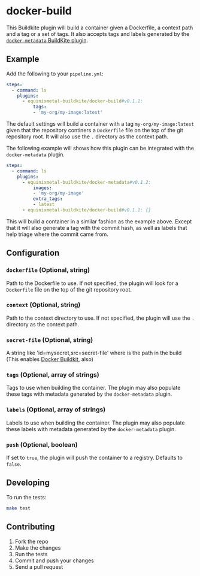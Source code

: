 # docker-build

This Buildkite plugin will build a container given a Dockerfile, a context path and a tag or a set of tags. It also accepts tags and labels generated by the [`docker-metadata` BuildKite plugin](https://github.com/equinixmetal-buildkite/docker-metadata-buidkite-plugin).

## Example

Add the following to your `pipeline.yml`:

```yml
steps:
  - command: ls
    plugins:
      - equinixmetal-buildkite/docker-build#v0.1.1:
          tags:
          - 'my-org/my-image:latest'
```

The default settings will build a container with a tag `my-org/my-image:latest` given that the repository continers a `Dockerfile` file on the top of the git repository root. It will also use the `.` directory as the context path.

The following example will shows how this plugin can be integrated with the `docker-metadata` plugin.

```yml
steps:
  - command: ls
    plugins:
      - equinixmetal-buildkite/docker-metadata#v0.1.2:
          images:
          - 'my-org/my-image'
          extra_tags:
          - latest
      - equinixmetal-buildkite/docker-build#v0.1.1: {}
```

This will build a container in a similar fashion as the example above. Except that
it will also generate a tag with the commit hash, as well as labels that help triage
where the commit came from.

## Configuration

### `dockerfile` (Optional, string)

Path to the Dockerfile to use. If not specified, the plugin will look for a `Dockerfile` file on the top of the git repository root.

### `context` (Optional, string)

Path to the context directory to use. If not specified, the plugin will use the `.` directory as the context path.

### `secret-file` (Optional, string)

A string like 'id=mysecret,src=secret-file' where <secret-file> is the path in the build (This enables [Docker Buildkit](https://docs.docker.com/develop/develop-images/build_enhancements/#new-docker-build-secret-information), also)

### `tags` (Optional, array of strings)

Tags to use when building the container. The plugin may also populate these tags with metadata generated by the `docker-metadata` plugin.

### `labels` (Optional, array of strings)

Labels to use when building the container. The plugin may also populate these labels with metadata generated by the `docker-metadata` plugin.

### `push` (Optional, boolean)

If set to `true`, the plugin will push the container to a registry. Defaults to `false`.

## Developing

To run the tests:

```bash
make test
```

## Contributing

1. Fork the repo
2. Make the changes
3. Run the tests
4. Commit and push your changes
5. Send a pull request
